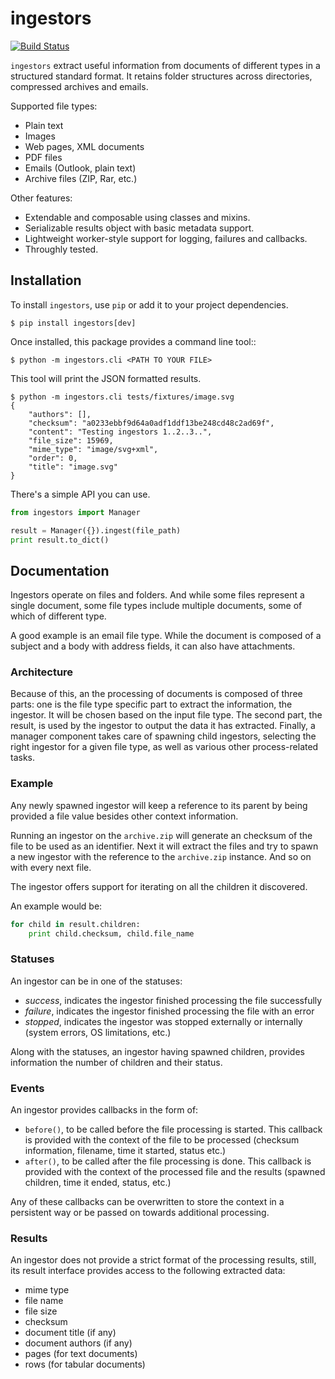 # ingestors

[![Build Status](https://travis-ci.org/alephdata/ingestors.svg?branch=master)](https://travis-ci.org/alephdata/ingestors)

``ingestors`` extract useful information from documents of different types in
a structured standard format. It retains folder structures across directories,
compressed archives and emails.

Supported file types:

* Plain text
* Images
* Web pages, XML documents
* PDF files
* Emails (Outlook, plain text)
* Archive files (ZIP, Rar, etc.)

Other features:

* Extendable and composable using classes and mixins.
* Serializable results object with basic metadata support.
* Lightweight worker-style support for logging, failures and callbacks.
* Throughly tested.

## Installation

To install ``ingestors``, use `pip` or add it to your project dependencies.

```shell
$ pip install ingestors[dev]
```

Once installed, this package provides a command line tool::

```shell
$ python -m ingestors.cli <PATH TO YOUR FILE>
```

This tool will print the JSON formatted results.

```shell
$ python -m ingestors.cli tests/fixtures/image.svg
{
    "authors": [],
    "checksum": "a0233ebbf9d64a0adf1ddf13be248cd48c2ad69f",
    "content": "Testing ingestors 1..2..3..",
    "file_size": 15969,
    "mime_type": "image/svg+xml",
    "order": 0,
    "title": "image.svg"
}
```

There's a simple API you can use.

```python
from ingestors import Manager

result = Manager({}).ingest(file_path)
print result.to_dict()
```

## Documentation

Ingestors operate on files and folders. And while some files represent a single
document, some file types include multiple documents, some of which of
different type.

A good example is an email file type. While the document is composed of a
subject and a body with address fields, it can also have attachments.

### Architecture

Because of this, an the processing of documents is composed of three parts: one
is the file type specific part to extract the information, the ingestor. It
will be chosen based on the input file type. The second part, the result, is
used by the ingestor to output the data it has extracted. Finally, a manager
component takes care of spawning child ingestors, selecting the right ingestor
for a given file type, as well as various other process-related tasks.

### Example

Any newly spawned ingestor will keep a reference to its parent by being
provided a file  value besides other context information.

Running an ingestor on the `archive.zip` will generate an checksum of the file
to be used as an identifier. Next it will extract the files and try to spawn a
new ingestor with the reference to the `archive.zip` instance. And so on with
every next file.

The ingestor offers support for iterating on all the children it discovered.

An example would be:

```python
for child in result.children:
    print child.checksum, child.file_name
```

### Statuses

An ingestor can be in one of the statuses:

* *success*, indicates the ingestor finished processing the file successfully
* *failure*, indicates the ingestor finished processing the file with an error
* *stopped*, indicates the ingestor was stopped externally or internally
  (system errors, OS limitations, etc.)

Along with the statuses, an ingestor having spawned children, provides
information the number of children and their status.

### Events

An ingestor provides callbacks in the form of:

* `before()`, to be called before the file processing is started. This callback
  is provided with the context of the file to be processed (checksum information,
  filename, time it started, status etc.)
* `after()`, to be called after the file processing is done. This callback is
  provided with the context of the processed file and the results (spawned
  children, time it ended, status, etc.)

Any of these callbacks can be overwritten to store the context in a persistent
way or be passed on towards additional processing.

### Results

An ingestor does not provide a strict format of the processing results, still,
its result interface provides access to the following extracted data:

* mime type
* file name
* file size
* checksum
* document title (if any)
* document authors (if any)
* pages (for text documents)
* rows (for tabular documents)
